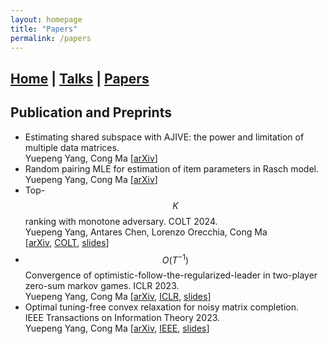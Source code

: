 ```yaml
---
layout: homepage
title: "Papers"
permalink: /papers
---
```

## [Home](/index.md) | [Talks](/talks.md) | [Papers](/papers.md)

## Publication and Preprints

* Estimating shared subspace with AJIVE: the power and limitation of multiple data matrices.\
Yuepeng Yang, Cong Ma [[arXiv](https://arxiv.org/abs/2501.09336)]
* Random pairing MLE for estimation of item parameters in Rasch model.\
Yuepeng Yang, Cong Ma [[arXiv](https://arxiv.org/abs/2406.13989)]
* Top-$$K$$ ranking with monotone adversary. COLT 2024.\
Yuepeng Yang, Antares Chen, Lorenzo Orecchia, Cong Ma\
[[arXiv](https://arxiv.org/abs/2402.07445), [COLT](https://proceedings.mlr.press/v247/yang24b), [slides](/assets/slides/topK_semirandom.pdf)]
* $$O(T^{−1})$$ Convergence of optimistic-follow-the-regularized-leader in two-player zero-sum markov games. ICLR 2023.\
Yuepeng Yang, Cong Ma [[arXiv](https://arxiv.org/abs/2209.12430), [ICLR](https://openreview.net/pdf?id=VWqiPBB_EM), [slides](/assets/slides/OFTRL.pdf)]
* Optimal tuning-free convex relaxation for noisy matrix completion.\
IEEE Transactions on Information Theory 2023.\
Yuepeng Yang, Cong Ma [[arXiv](https://arxiv.org/abs/2207.05802), [IEEE](https://ieeexplore.ieee.org/abstract/document/10147023), [slides](/assets/slides/sqrtMC.pdf)]